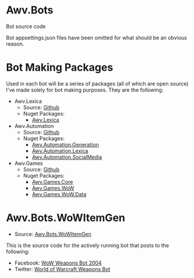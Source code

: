 # Awv.Bots
Bot source code

Bot appsettings.json files have been omitted for what should be an obvious reason.

# Bot Making Packages
Used in each bot will be a series of packages (all of which are open source) I've made solely for bot making purposes. They are the following:

- Awv.Lexica
    - Source: [Github][Awv.Lexica.Source]
    - Nuget Packages:
        - [Awv.Lexica]
- Awv.Automation
    - Source: [Github][Awv.Automation.Source]
    - Nuget Packages:
        - [Awv.Automation.Generation]
        - [Awv.Automation.Lexica]
        - [Awv.Automation.SocialMedia]
- Awv.Games
    - Source: [Github][Awv.Games.Source]
    - Nuget Packages:
        - [Awv.Games.Core]
        - [Awv.Games.WoW]
        - [Awv.Games.WoW.Data]

[Awv.Lexica]:https://nuget.org/packages/Awv.Lexica
[Awv.Lexica.Source]:https://github.com/aerawave/Awv.Lexica
[Awv.Automation.Generation]:https://nuget.org/packages/Awv.Automation.Generation
[Awv.Automation.Lexica]:https://nuget.org/packages/Awv.Automation.Lexica
[Awv.Automation.SocialMedia]:https://www.nuget.org/packages/Awv.Automation.SocialMedia
[Awv.Automation.Source]:https://github.com/aerawave/Awv.Automation
[Awv.Games.Core]:https://nuget.org/packages/Awv.Games.Core
[Awv.Games.WoW]:https://nuget.org/packages/Awv.Games.WoW
[Awv.Games.WoW.Data]:https://nuget.org/packages/Awv.Games.WoW.Data
[Awv.Games.Source]:https://github.com/aerawave/Awv.Games

# Awv.Bots.WoWItemGen

- Source: [Awv.Bots.WoWItemGen]

This is the source code for the actively running bot that posts to the following:
- Facebook: [WoW Weapons Bot 2004][fb]
- Twitter: [World of Warcraft Weapons Bot][twitter]

[fb]:https://www.facebook.com/WoWWeaponsBot
[twitter]:https://twitter.com/WoWWeaponsBot
[Awv.Bots.WoWItemGen]:https://github.com/aerawave/Awv.Bots/tree/master/Awv.Bots.WoWItemGen